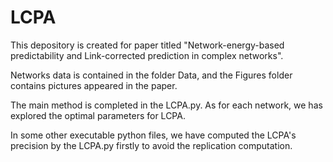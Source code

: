 # LCPA

This depository is created for paper titled "Network-energy-based predictability and Link-corrected prediction in complex networks".

Networks data is contained in the folder Data, and the Figures folder contains pictures appeared in the paper.

The main method is completed in the LCPA.py. As for each network, we has explored the optimal parameters for LCPA.

In some other executable python files, we have computed the LCPA's precision by the LCPA.py firstly to avoid the replication computation.
